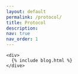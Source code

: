 ```yaml
---
layout: default
permalink: /protocol/
title: Protocol
description: 
nav: true
nav_order: 1
---
```


 <!-- _includes/blog.html -->
    <div>
      {% include blog.html %}        
    </dive>
